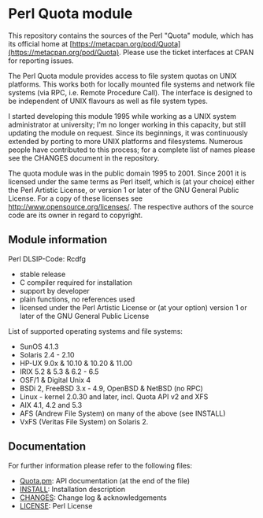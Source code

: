 # Perl Quota module

This repository contains the sources of the Perl "Quota" module, which has its
official home at [https://metacpan.org/pod/Quota](https://metacpan.org/pod/Quota).
Please use the ticket interfaces at CPAN for reporting issues.

The Perl Quota module provides access to file system quotas on UNIX platforms.
This works both for locally mounted file systems and network file systems (via
RPC, i.e. Remote Procedure Call). The interface is designed to be independent
of UNIX flavours as well as file system types.

I started developing this module 1995 while working as a UNIX system
administrator at university; I'm no longer working in this capacity, but still
updating the module on request. Since its beginnings, it was continuously
extended by porting to more UNIX platforms and filesystems. Numerous people
have contributed to this process; for a complete list of names please see the
CHANGES document in the repository.

The quota module was in the public domain 1995 to 2001. Since 2001 it is
licensed under the same terms as Perl itself, which is (at your choice) either
the Perl Artistic License, or version 1 or later of the GNU General Public
License.  For a copy of these licenses see
<http://www.opensource.org/licenses/>.  The respective authors of the source
code are its owner in regard to copyright.

## Module information

Perl DLSIP-Code: Rcdfg

* stable release
* C compiler required for installation
* support by developer
* plain functions, no references used
* licensed under the Perl Artistic License or (at your option)
  version 1 or later of the GNU General Public License

List of supported operating systems and file systems:

* SunOS 4.1.3
* Solaris 2.4 - 2.10
* HP-UX 9.0x & 10.10 & 10.20 & 11.00
* IRIX 5.2 & 5.3 & 6.2 - 6.5
* OSF/1 & Digital Unix 4
* BSDi 2, FreeBSD 3.x - 4.9, OpenBSD & NetBSD (no RPC)
* Linux - kernel 2.0.30 and later, incl. Quota API v2 and XFS
* AIX 4.1, 4.2 and 5.3
* AFS (Andrew File System) on many of the above (see INSTALL)
* VxFS (Veritas File System) on Solaris 2.

## Documentation

For further information please refer to the following files:

* <A HREF="Quota/Quota.pm">Quota.pm</A>: API documentation (at the end of the file)
* <A HREF="Quota/INSTALL">INSTALL</A>: Installation description
* <A HREF="Quota/CHANGES">CHANGES</A>: Change log &amp; acknowledgements
* <A HREF="Quota/LICENSE">LICENSE</A>: Perl License

